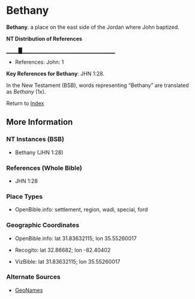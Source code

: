 # Bethany
**Bethany**. 
a place on the east side of the Jordan where John baptized. 


**NT Distribution of References**

▁▁▁█▁▁▁▁▁▁▁▁▁▁▁▁▁▁▁▁▁▁▁▁▁▁▁
* References: John: 1



**Key References for Bethany**: 
JHN 1:28. 




In the New Testament (BSB), words representing “Bethany” are translated as 
*Bethany* (1x). 


Return to [Index](00-Index.md)

## More Information

### NT Instances (BSB)

* Bethany (JHN 1:28)



### References (Whole Bible)

* JHN 1:28


### Place Types

* OpenBible.info: settlement, region, wadi, special, ford



### Geographic Coordinates

* OpenBible.info: lat 31.83632115; lon 35.55260017

* Recogito: lat 32.86682; lon -82.40402

* VizBible: lat 31.83632115; lon 35.55260017



### Alternate Sources

* [GeoNames](http://sws.geonames.org/4229079)



